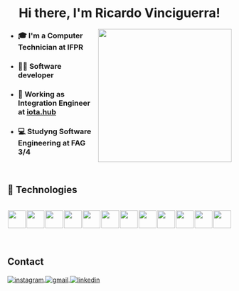 <h1 align="center">Hi there, I'm Ricardo Vinciguerra!</h1>

<img align="right" width="300" src="./programming.gif" />

- ### 🎓 I'm a Computer Technician at IFPR 
- ### 👨‍💻 Software developer
- ### 💼 Working as Integration Engineer at [iota.hub](https://iotaapp.com.br/)
- ### 💻 Studyng Software Engineering at FAG 3/4 

<br>

## 🧰 Technologies

<br>

<div style="display: flex; justify-content: space-around">
  <img height="40rem" src="https://cdn.jsdelivr.net/gh/devicons/devicon/icons/html5/html5-original.svg" />
  <img height="40rem" src="https://cdn.jsdelivr.net/gh/devicons/devicon/icons/css3/css3-original.svg" />
  <img height="40rem" src="https://cdn.jsdelivr.net/gh/devicons/devicon/icons/javascript/javascript-original.svg" />
  <img height="40rem" src="https://cdn.jsdelivr.net/gh/devicons/devicon/icons/react/react-original.svg" />
  <img height="40rem" src="https://cdn.jsdelivr.net/gh/devicons/devicon/icons/git/git-original.svg" />
  <img height="40rem" src="https://cdn.jsdelivr.net/gh/devicons/devicon/icons/npm/npm-original-wordmark.svg" />
  <img height="40rem" src="https://cdn.jsdelivr.net/gh/devicons/devicon/icons/typescript/typescript-original.svg" />
  <img height="40rem" src="https://cdn.jsdelivr.net/gh/devicons/devicon/icons/linux/linux-original.svg" />
  <img height="40rem" src="https://cdn.jsdelivr.net/gh/devicons/devicon@latest/icons/ubuntu/ubuntu-original.svg" />
  <img height="40rem" src="https://cdn.jsdelivr.net/gh/devicons/devicon@latest/icons/nextjs/nextjs-original.svg" />
  <img height="40rem" src="https://cdn.jsdelivr.net/gh/devicons/devicon@latest/icons/tailwindcss/tailwindcss-original.svg" />
  <img height="40rem" src="https://cdn.jsdelivr.net/gh/devicons/devicon@latest/icons/figma/figma-original.svg" />
</div>

<br>
<br>

## Contact

<p>
  <a href="https://instagram.com/ricardorhvv" target="_blank">
    <img align="center" src="https://img.shields.io/badge/Instagram-E4405F?style=for-the-badge&logo=instagram&logoColor=white" alt="instagram"/>
  </a>
  <a href="mailto:ricardorhv.dev@gmail.com" target="_blank">
    <img align="center" src="https://img.shields.io/badge/Gmail-D14836?style=for-the-badge&logo=gmail&logoColor=white" alt="gmail"/>
  </a>
  <a href="https://www.linkedin.com/in/ricardorhv/" target="_blank">
    <img align="center" src="https://img.shields.io/badge/Linkedin-00b4fc?style=for-the-badge&logo=linkedin&logoColor=white" alt="linkedin"/>
  </a>
</p>
